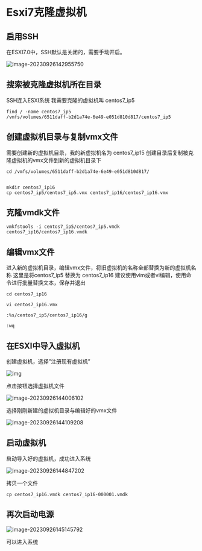 # Esxi7克隆虚拟机



## 启用SSH

在ESXI7.0中，SSH默认是关闭的，需要手动开启。

![image-20230926142955750](https://imgoss.xgss.net/picgo/image-20230926142955750.png?aliyun)



## 搜索被克隆虚拟机所在目录

SSH连入ESXI系统
我需要克隆的虚拟机叫 centos7_ip5

```
find / -name centos7_ip5
/vmfs/volumes/6511daff-b2d1a74e-6e49-e051d810d817/centos7_ip5
```



## 创建虚拟机目录与复制vmx文件

需要创建新的虚拟机目录，我的新虚拟机名为 centos7_ip15
创建目录后复制被克隆虚拟机的vmx文件到新的虚拟机目录下

```
cd /vmfs/volumes/6511daff-b2d1a74e-6e49-e051d810d817/


mkdir centos7_ip16
cp centos7_ip5/centos7_ip5.vmx centos7_ip16/centos7_ip16.vmx
```



## 克隆vmdk文件

```
vmkfstools -i centos7_ip5/centos7_ip5.vmdk centos7_ip16/centos7_ip16.vmdk
```



## 编辑vmx文件

进入新的虚拟机目录，编辑vmx文件，将旧虚拟机的名称全部替换为新的虚拟机名称
这里是将centos7_ip5 替换为 centos7_ip16
建议使用vim或者vi编辑，使用命令进行批量替换文本，保存并退出



```
cd centos7_ip16

vi centos7_ip16.vmx

:%s/centos7_ip5/centos7_ip16/g

:wq
```



## 在ESXI中导入虚拟机

创建虚拟机，选择”注册现有虚拟机”

![img](https://imgoss.xgss.net/picgo/0068693791f79a6dcdc0463dd5d640dc.png?aliyun)

点击按钮选择虚拟机文件

![image-20230926144006102](https://imgoss.xgss.net/picgo/image-20230926144006102.png?aliyun)

选择刚刚新建的虚拟机目录与编辑好的vmx文件

![image-20230926144109208](https://imgoss.xgss.net/picgo/image-20230926144109208.png?aliyun)

## 启动虚拟机

启动导入好的虚拟机，成功进入系统

![image-20230926144847202](https://imgoss.xgss.net/picgo/image-20230926144847202.png?aliyun)

拷贝一个文件

```
cp centos7_ip16.vmdk centos7_ip16-000001.vmdk
```

## 再次启动电源

![image-20230926145145792](https://imgoss.xgss.net/picgo/image-20230926145145792.png?aliyun)

可以进入系统